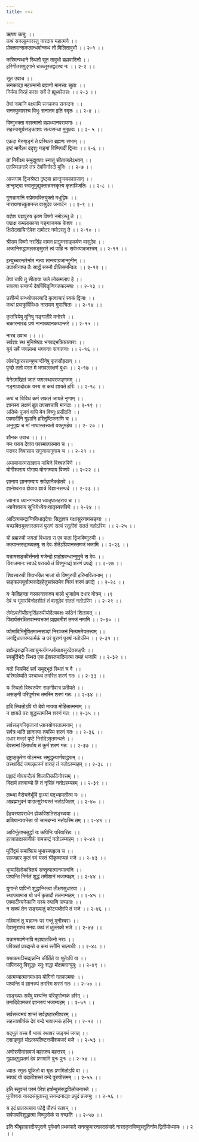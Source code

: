 ```yaml
---
title: ००२

---
```

ऋषय ऊचुः ।।  
कथं सनत्कुमारस्तु नारदाय महात्मने ।।  
प्रोक्तवान्सकलान्धर्मान्कथं तौ मिलितावुभौ ।। २-१ ।।  
  
कस्मिन्स्थाने स्थितौ सूत तावुभौ ब्रह्मवादिनौ ।।  
हरिगीतसमुद्गाने चक्रतुस्तद्वदस्व नः ।। २-२ ।।  
  
सूत उवाच ।।  
सनकाद्या महात्मानो ब्रह्मणो मानसाः सुताः ।।  
निर्ममा निरहं काराः सर्वे ते ह्यूध्वरेतसः ।। २-३ ।।  
  
तेषां नामानि वक्ष्यामि सनकश्च सनन्दनः ।।  
सनस्फुमारश्च विभुः सनातम इति स्मृतः ।। २-४ ।।  
  
विष्णुभक्ता महात्मानो ब्रह्मध्यानपरायणाः ।।  
सहस्त्रसूर्यसङ्काशाः सत्यसन्धा मुमुक्षवः ।। २- ५ ।।  
  
एकदा मेरुश्रृङ्गं ते प्रस्थिता ब्रह्मणः सभाम् ।।  
इष्टं मार्गेऽथ ददृशुः गङ्गां विष्णिपदीं द्विजाः ।। २-६ ।।  
  
तां निरीक्ष्य समुद्युक्ताः स्नातुं सीताजलेऽभवन् ।।  
एतस्मिन्नन्तरे तत्र देवर्षिर्नारदो मुनिः ।। २-७ ।।  
  
आजगाम द्विजश्रेष्टा दृष्ट्वा भ्रान्तॄन्स्वकाग्रजान् ।।  
तान्दृष्ट्वा स्त्रातुमुद्युक्तान्नमस्कृत्य कृताञ्जिलिः ।। २-८ ।।  
  
गुणन्नामानि सप्रेमभक्तियुक्तो मधुद्विषः ।।  
नारायणाच्युतानन्त वासुदेव जनार्दन ।। २-९ ।।  
  
यज्ञेश यज्ञपुरुष कृष्ण विष्णो नमोऽस्तु ते ।।  
पद्माक्ष कमलाकान्त गङ्गाजनक केशव ।।  
क्षिरोदशायिन्देवेश दामोदर नमोऽस्तु ते ।। २-१० ।।  
  
श्रीराम विष्णो नरसिंह वामन प्रद्युम्नसङ्कर्षण वासुदेव ।।  
अजानिरुद्धामलरुङ्मुरारे त्वं पाहि नः सर्वभयादजश्त्रम् ।। २-११ ।।  
  
इत्युच्चरन्हरेर्नाम नत्वा तान्स्वाग्रजान्मुनीन् ।।  
उपासीनश्च तैः सार्द्धं सस्नौ प्रीतिसमन्वितः ।। २-१२ ।।  
  
तेषां चापि तु सीताया जले लोकमलाप हे ।।  
स्त्रात्वा सन्तर्प्य देवर्षिपितॄन्विगतकल्मषाः ।। २-१३ ।।  
  
उत्तीर्य्य सन्ध्योपास्त्यादि कृत्वाचारं स्वकं द्विजाः ।।  
कथां प्रचक्रुर्विविधाः नारायण गुणाश्रिताः ।। २-१४ ।।  
  
कृतत्रियेषु मुनिषु गङ्गातीरे मनोरमे ।।  
चकारनारदः प्रश्रं नानाख्यानकथान्तरे ।। २-१५ ।।  
  
नारद उवाच ।। ।।  
सर्वज्ञाः स्थ मुनिश्रेष्ठाः भगवद्भक्तितत्पराः ।।  
यूयं सर्वे जगन्नाथा भगवन्तः सनातनाः ।। २-१६ ।।  
  
लोकोद्धारपरान्युष्मान्दीनेषु कृतसौहृदान् ।।  
पृच्छे ततो वदत मे भगवल्लक्षणं बुधाः ।। २-१७ ।।  
  
येनेदमखिलं जातं जगत्स्थावरजङ्गमम् ।।  
गङ्गापादोदकं यस्य स कथं ज्ञायते हरिः ।। २-१८ ।।  
  
कथं च त्रिविधं कर्म सफलं जायते नृणाम् ।।  
ज्ञानस्य लक्षणं ब्रूत तपसश्चापि मानदाः ।। २-१९ ।।  
अतिथेः पूजनं वापि येन विष्णुः प्रसीदति ।।  
एवमादीनि गुह्यानि हरितुष्टिकराणि च ।।  
अनुगृह्य च मां नाथास्तत्त्वतो वक्तुमर्हथ ।। २- २० ।।  
  
शौनक उवाच ।। ।।  
नमः पराय देवाय परस्मात्परमाय च ।।  
परावर निवासाय सगुणायागुणाय च ।। २-२१ ।।  
  
अमायायात्मसञ्ज्ञाय मायिने विश्वरुपिणे ।।  
योगीश्वराय योगाय योगगम्याय विष्णवे ।। २-२२ ।।  
  
ज्ञानाय ज्ञानगम्याय सर्वज्ञानैकहेतवे ।।  
ज्ञानेश्वराय ज्ञेयाय ज्ञात्रे विज्ञानसम्पदे ।। २-२३ ।।  
  
ध्यानाय ध्यानगम्याय ध्यातृपातहराय च ।।  
ध्यानेश्वराय सुधियेध्येयध्यातृस्वरुपिणे ।। २-२४ ।।  
  
आदित्यचन्द्राग्निविधातृदेवाः सिद्धाश्च यक्षासुरनागसङ्घाः ।।  
यच्छक्तियुक्तास्तमजं पुराणं सत्यं स्तुतीशं सततं नतोऽस्मि ।। २-२५ ।।  
  
यो ब्रह्मरुपी जगतां विधाता स एव पाता द्विजविष्णुरुपी ।।  
कल्पान्तरुद्राख्यतमुः स देवः शेतेंऽघ्रिपानस्तमजं भजामि ।। २-२६ ।।  
  
यन्नामसङ्कीर्त्तनतो गजेन्द्रो ग्राहोग्रबन्धान्मुमुचे स देवः ।।  
विराजमानः स्वपदे पराख्ये तं विष्णुमाद्यं शरणं प्रपद्ये ।। २-२७ ।।  
  
शिवस्वरुपी शिवभक्ति भाजां यो विष्णुरुपी हरिभावितानाम् ।।  
सङ्कल्पपूर्वात्मकदेहहेतुस्तंस्तमेव नित्यं शरणं प्रपद्ये ।। २-२८ ।।  
  
यः केशिहन्ता नरकान्तकश्च बालो भुजाग्रेण दधार गोत्रम् ।।९  
देवं च भूमारविनोदशीलं तं वासुदेवं सततं नतोऽस्मि ।। २-२९ ।।  
  
लेभेऽवतीर्योग्रनृसिंहरुपीयोदैत्यवक्षः कठिनं शिलावत् ।।  
विदार्यसंरक्षितवान्स्वभक्तं प्रह्लादमीशं तमजं नमामि ।। २-३० ।।  
  
व्योमादिभिर्मूषितमात्मसञ्ज्ञं निरञ्जनं नित्यममेयतत्त्वम् ।।  
जगद्विधातारमकर्मकं च परं पुराणं पुरुषं नतोऽस्मि ।। २-३१ ।।  
  
ब्रह्मेन्द्ररुद्रानिलवायुमर्त्यगन्धर्वयक्षासुरदेवसङ्घैः ।।  
स्वमूर्तिभेदैः स्थित एक ईशस्तमादिमात्मा तमहं भजामि ।। २-३२ ।।  
  
यतो भिन्नमिदं सर्वं समुद्भूतं स्थितं च वै ।।  
यस्मिन्नेष्यति पश्चाच्च तमस्ति शरणं गतः ।। २-३३ ।।  
  
यः स्थितो विश्वरुपेण सङगीवात्र प्रतीयते ।।  
असङ्गी परिपूर्णश्च तमस्मि शरणं गतः ।। २-३४ ।।  
  
हृदि स्थितोऽपि यो देवो मायया मोहितात्मनाम् ।।  
न ज्ञायते परः शुद्धस्तमस्मि शरणं गतः ।। २-३५ ।।  
  
सर्वसङ्गनिवृत्तानां ध्यानयोगरतात्मनाम् ।।  
सर्वत्र भाति ज्ञानात्मा तमस्मि शरणं गतः ।। २-३६ ।।  
दधार मन्दरं पृष्टे निरोदेऽमृतमन्थने ।।  
देवतानां हितार्थाय तं कूर्मं शरणं गतः ।। २-३७ ।।  
  
द्रष्ट्राङ्कुरेण योऽनन्तः समुद्धृत्यार्णवाद्धराम् ।।  
तस्थाविदं जगत्कृत्स्नं वाराहं तं नतोऽस्म्यहम् ।। २-३८ ।।  
  
प्रह्लादं गोपयन्दैत्यं शिलातिकठिनोरसम् ।।  
विदार्य हतवान्यो हि तं नृसिंहं नतोऽस्म्यहम् ।। २-३९ ।।  
  
लब्ध्वा वैरोचनेर्भूमिं द्वाभ्यां पद्भ्यामतीत्य यः ।।  
आब्रह्मभुवनं पादात्सुरेभ्यस्तं नतोऽजितम् ।। २-४० ।।  
  
हैहयस्यापराधेन ह्येकविंशतिसङ्ख्यया ।।  
क्षत्रियान्वयभेत्ता यो जामदग्न्यं नतोऽस्मि तम् ।। २-४१ ।।  
  
आविर्भूतश्चतुर्द्धा यः कपिभिः परिवारितः ।।  
हतवान्राक्षसानीकं रामचन्द्रं नतोऽस्म्यहम् ।। २-४२ ।।  
  
मूर्तिद्वयं समाश्रित्य भूभारमपहृत्य च ।।  
सञ्जहार कुलं स्वं यस्तं श्रीकृष्णप्यहं भजे ।। २-४३ ।।  
  
भूम्यादिलोकत्रितयं सन्तृत्पात्मानमात्मनि ।।  
पश्यन्ति निर्मलं शुद्धं तमीशानं भजाम्यहम् ।। २-४४ ।।  
  
युगान्ते पापिनो शुद्धान्भित्त्वा तीक्ष्णसुधारया ।।  
स्थापयामास यो धर्मं कृतादौ तन्नमाम्यहम् ।। २-४५ ।।  
एवमादीन्यनेकानि यस्य रुपाणि पाण्डवाः ।।  
न शक्यं तेन सङ्ख्यातुं कोट्यब्दैरपि तं भजे ।। २-४६ ।।  
  
महिमानं तु यन्नाम्नः परं गन्तुं मुनीश्वराः ।।  
देवासुराश्च मनवः कथं तं क्षुल्लको भजे ।। २-४७ ।।  
  
यन्नामश्रवणेनापि महापातकिनो नराः ।।  
पवित्रतां प्रपद्यन्ते त कथं स्तौमि चाल्पधीः ।। २-४८ ।।  
  
यथाकथञ्चिद्यन्नम्नि कीर्तिते वा श्रुतेऽपि वा ।।  
पापिनस्तु विशुद्धाः स्युः शद्धा मोक्षमवान्पुयुः ।। २-४९ ।।  
  
आत्मन्यात्मानमाधाय योगिनो गतकल्मषाः ।।  
पश्यन्ति यं ज्ञानरुपं तमस्मि शरणं गतः ।। २-५० ।।  
  
साङ्ख्याः सर्वेषु पश्यन्ति परिपूर्णान्मकं हरिम् ।।  
तमादिदेवमजरं ज्ञानरुपं भजाम्यहम् ।। २-५१ ।।  
  
सर्वसत्त्वमयं शान्तं सर्वद्रष्टारमीश्वरम् ।।  
सहस्त्रशीर्षकं देवं वन्दे भावात्मकं हरिम् ।। २-५२ ।।  
  
यद्भूतं यच्च वै भाव्यं स्थावरं जङ्गमं जगत् ।।  
दशाङ्गुलं योऽत्स्यतिष्टत्तमीशमजरं भजे ।। २-५३ ।।  
  
अणोरणीयांसमजं महतश्च महत्तरम् ।।  
गुह्याद्गुह्यतमं देवं प्रणमामि पुनः पुनः ।। २-५४ ।।  
  
ध्यातः स्मृतः पूजितो वा श्रृतः प्रणमितोऽपि वा ।।  
स्वपदं यो ददातीशस्तं वन्दे पुरुषोत्तमम् ।। २-५५ ।।  
  
इति स्तुवन्तं परमं पेरेशं हर्षाम्बुसंरुद्धविलोचनास्ते ।।  
मुनीश्वरा नारदसंयुतास्तु सनन्दनाद्याः प्रपुदं प्रजग्मुः ।। २-५६ ।।  
  
य इदं प्रातरुत्याय पठेद्वै पौरुपं स्तवम् ।।  
सर्वपापविशुद्धात्मा विष्णुलोकं स गच्छति ।। २-५७ ।।  
  
इति श्रीबृहन्नारदीयपुराणे पूर्वभागे प्रथमपादे सनत्कुमारनारदसंवादे नारदकृतविष्णुस्तुतिर्नाम द्वितीयोध्यायः ।। २ ।।